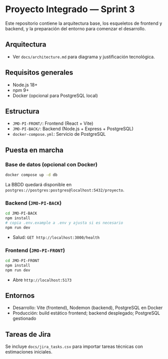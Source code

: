 # Proyecto Integrado — Sprint 3

Este repositorio contiene la arquitectura base, los esqueletos de frontend y backend, y la preparación del entorno para comenzar el desarrollo.

## Arquitectura
- Ver `docs/architecture.md` para diagrama y justificación tecnológica.

## Requisitos generales
- Node.js 18+
- npm 9+
- Docker (opcional para PostgreSQL local)

## Estructura
- `JMO-PI-FRONT/`: Frontend (React + Vite)
- `JMO-PI-BACK/`: Backend (Node.js + Express + PostgreSQL)
- `docker-compose.yml`: Servicio de PostgreSQL

## Puesta en marcha

### Base de datos (opcional con Docker)
```bash
docker compose up -d db
```
La BBDD quedará disponible en `postgres://postgres:postgres@localhost:5432/proyecto`.

### Backend (`JMO-PI-BACK`)
```bash
cd JMO-PI-BACK
npm install
# copia .env.example a .env y ajusta si es necesario
npm run dev
```
- Salud: `GET http://localhost:3000/health`

### Frontend (`JMO-PI-FRONT`)
```bash
cd JMO-PI-FRONT
npm install
npm run dev
```
- Abre `http://localhost:5173`

## Entornos
- Desarrollo: Vite (frontend), Nodemon (backend), PostgreSQL en Docker
- Producción: build estático frontend; backend desplegado; PostgreSQL gestionado

## Tareas de Jira
Se incluye `docs/jira_tasks.csv` para importar tareas técnicas con estimaciones iniciales.
